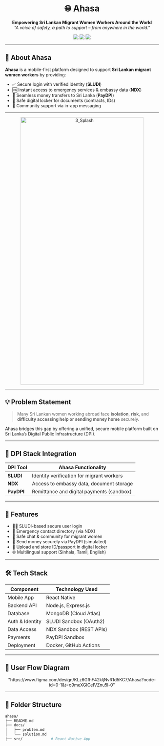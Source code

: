 <h1 align="center">🌐 Ahasa</h1>
<p align="center">
  <b>Empowering Sri Lankan Migrant Women Workers Around the World</b><br>
  <i>"A voice of safety, a path to support – from anywhere in the world."</i>
</p>

<p align="center">
  <img src="https://img.shields.io/badge/status-In%20Development-orange?style=flat-square" />
  <img src="https://img.shields.io/badge/DPI%20Enabled-SLUDI%20|%20NDX%20|%20PayDPI-blueviolet?style=flat-square" />
  <img src="https://img.shields.io/badge/Built%20With-React%20Native%20%7C%20Node.js%20%7C%20MongoDB-yellow?style=flat-square" />
</p>

---

## 📱 About Ahasa

**Ahasa** is a mobile-first platform designed to support **Sri Lankan migrant women workers** by providing:
- ✅ Secure login with verified identity (**SLUDI**)
- 🆘 Instant access to emergency services & embassy data (**NDX**)
- 💸 Seamless money transfers to Sri Lanka (**PayDPI**)
- 📁 Safe digital locker for documents (contracts, IDs)
- 💬 Community support via in-app messaging

---

<div align="center">
 <img width="402" height="874" alt="3_Splash" src="https://github.com/user-attachments/assets/85891de3-6391-41b2-b31c-524c1550eb58" />


</div>

---

## 💡 Problem Statement

> Many Sri Lankan women working abroad face **isolation**, **risk**, and **difficulty accessing help or sending money home** securely.

Ahasa bridges this gap by offering a unified, secure mobile platform built on Sri Lanka’s Digital Public Infrastructure (DPI).

---

## 🔐 DPI Stack Integration

| DPI Tool   | Ahasa Functionality                          |
|------------|----------------------------------------------|
| **SLUDI**  | Identity verification for migrant workers    |
| **NDX**    | Access to embassy data, document storage     |
| **PayDPI** | Remittance and digital payments (sandbox)    |

---

## 🚀 Features

- 👩‍💼 SLUDI-based secure user login
- 📍 Emergency contact directory (via NDX)
- 💬 Safe chat & community for migrant women
- 💸 Send money securely via PayDPI (simulated)
- 📂 Upload and store ID/passport in digital locker
- 🌐 Multilingual support (Sinhala, Tamil, English)

---

## 🛠 Tech Stack

| Component       | Technology Used           |
|------------------|---------------------------|
| Mobile App       | React Native              |
| Backend API      | Node.js, Express.js       |
| Database         | MongoDB (Cloud Atlas)     |
| Auth & Identity  | SLUDI Sandbox (OAuth2)    |
| Data Access      | NDX Sandbox (REST APIs)   |
| Payments         | PayDPI Sandbox            |
| Deployment       | Docker, GitHub Actions |

---

## 🔁 User Flow Diagram

<div align="center">
  "https://www.figma.com/design/KLz6GfhF42kljNvR1d5KC7/Ahasa?node-id=0-1&t=o9meXGICeIVZnu5l-0" 
</div>

---

## 📂 Folder Structure

```bash
ahasa/
├── README.md
├── docs/
│   ├── problem.md
│   └── solution.md
├── src/             # React Native App



